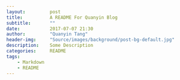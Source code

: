 ```yaml
---
layout:         post
title:          A README For Quanyin Blog
subtitle:       ""
date:           2017-07-07 21:30
author:         "Quanyin Tang"
header-img:     "Source/images/background/post-bg-default.jpg"
description:    Some Description
categories:     README
tags:
    - Markdown
    - README
---
```

